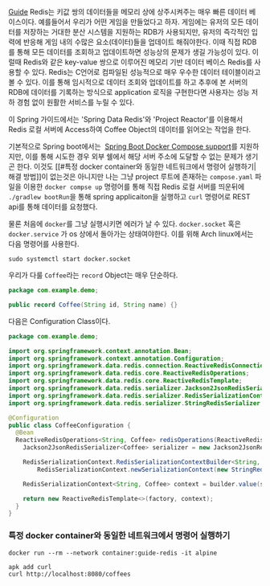 [Guide](https://spring.io/guides/gs/spring-data-reactive-redis)
Redis는 키값 쌍의 데이터들을 메모리 상에 상주시켜주는 매우 빠른 데이터 베이스이다. 
예를들어서 우리가 어떤 게임을 만들었다고 하자. 게임에는 유저의 모든 데이터를 저장하는 거대한 분산 시스템을 지원하는 RDB가 사용되지만, 유저의 즉각적인 입력에 반응해 게임 내의 수많은 요소(데이터)들을 업데이트 해줘야한다. 이때 직접 RDB를 통해 모든 데이터를 조회하고 업데이트하면 성능상의 문제가 생길 가능성이 있다. 이럴때 Redis와 같은 key-value 쌍으로 이루어진 메모리 기반 데이터 베이스 Redis를 사용할 수 있다. Redis는 C언어로 컴파일된 성능적으로 매우 우수한 데이터 테이블이라고 볼 수 있다. 이를 통해 임시적으로 데이터 조회와 업데이트를 하고 추후에 본 서버의 RDB에 데이터를 기록하는 방식으로 application 로직을 구현한다면 사용자는 성능 저하 경험 없이 원활한 서비스를 누릴 수 있다. 

이 Spring 가이드에서는 'Spring Data Redis'와 'Project Reactor'를 이용해서 Redis 로컬 서버에 Access하여 Coffee Object의 데이터를 읽어오는 작업을 한다.

기본적으로 Spring boot에서는  [Spring Boot Docker Compose support](https://docs.spring.io/spring-boot/reference/features/dev-services.html#features.dev-services.docker-compose)를 지원하지만, 이를 통해 시도한 경우 외부 쉘에서 해당 서버 주소에 도달할 수 없는 문제가 생기곤 한다. 이것도 [[#특정 docker container와 동일한 네트워크에서 명령어 실행하기|해결 방법]]이 없는것은 아니지만 나는 그냥 project 루트에 존재하는 `compose.yaml` 파일을 이용한 `docker compse up` 명령어를 통해 직접 Redis 로컬 서버를 띄운뒤에 `./gradlew bootRun`을 통해 spring applicaiton을 실행하고 `curl` 명령어로 REST api를 통해 데이터를 요청했다. 

물론 처음에 `docker`를 그냥 실행시키면 에러가 날 수 있다. `docker.socket` 혹은 `docker.service` 가 os 상에서 돌아가는 상태여야한다.
이를 위해 Arch linux에서는 다음 명령어를 사용한다.
```
sudo systemctl start docker.socket
```

우리가 다룰 `Coffee`라는 `record` Object는 매우 단순하다.
```java
package com.example.demo;

public record Coffee(String id, String name) {}
```

다음은 Configuration Class이다.
```java
package com.example.demo;

import org.springframework.context.annotation.Bean;
import org.springframework.context.annotation.Configuration;
import org.springframework.data.redis.connection.ReactiveRedisConnectionFactory;
import org.springframework.data.redis.core.ReactiveRedisOperations;
import org.springframework.data.redis.core.ReactiveRedisTemplate;
import org.springframework.data.redis.serializer.Jackson2JsonRedisSerializer;
import org.springframework.data.redis.serializer.RedisSerializationContext;
import org.springframework.data.redis.serializer.StringRedisSerializer;

@Configuration
public class CoffeeConfiguration {
  @Bean
  ReactiveRedisOperations<String, Coffee> redisOperations(ReactiveRedisConnectionFactory factory) {
    Jackson2JsonRedisSerializer<Coffee> serializer = new Jackson2JsonRedisSerializer<>(Coffee.class);

    RedisSerializationContext.RedisSerializationContextBuilder<String, Coffee> builder =
        RedisSerializationContext.newSerializationContext(new StringRedisSerializer());

    RedisSerializationContext<String, Coffee> context = builder.value(serializer).build();

    return new ReactiveRedisTemplate<>(factory, context);
  }
}
```

### 특정 docker container와 동일한 네트워크에서 명령어 실행하기
```
docker run --rm --network container:guide-redis -it alpine

apk add curl
curl http://localhost:8080/coffees
```